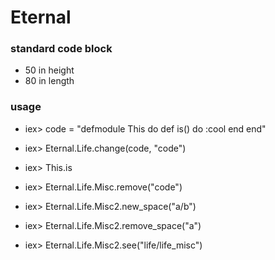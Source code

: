 # Eternal

### standard code block
- 50 in height
- 80 in length

### usage

- iex> code = "defmodule This do def is() do :cool end end"
- iex> Eternal.Life.change(code, "code")
- iex> This.is
- iex> Eternal.Life.Misc.remove("code")

- iex> Eternal.Life.Misc2.new_space("a/b")
- iex> Eternal.Life.Misc2.remove_space("a")
- iex> Eternal.Life.Misc2.see("life/life_misc")
